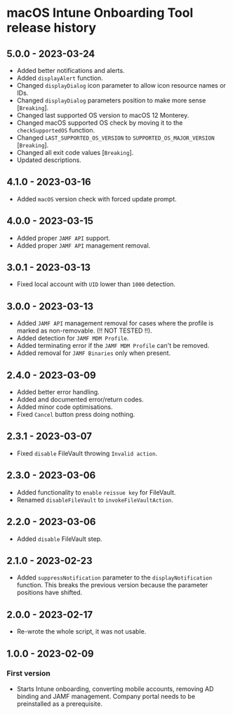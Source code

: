 # macOS Intune Onboarding Tool release history

## 5.0.0 - 2023-03-24

* Added better notifications and alerts.
* Added `displayAlert` function.
* Changed `displayDialog` icon parameter to allow icon resource names or IDs.
* Changed `displayDialog` parameters position to make more sense [`Breaking`].
* Changed last supported OS version to macOS 12 Monterey.
* Changed macOS supported OS check by moving it to the `checkSupportedOS` function.
* Changed `LAST_SUPPORTED_OS_VERSION` to `SUPPORTED_OS_MAJOR_VERSION` [`Breaking`].
* Changed all exit code values [`Breaking`].
* Updated descriptions.

## 4.1.0 - 2023-03-16

* Added `macOS` version check with forced update prompt.

## 4.0.0 - 2023-03-15

* Added proper `JAMF API` support.
* Added proper `JAMF API` management removal.

## 3.0.1 - 2023-03-13

* Fixed local account with `UID` lower than `1000` detection.

## 3.0.0 - 2023-03-13

* Added `JAMF API` management removal for cases where the profile is marked as non-removable. (!! NOT TESTED !!).
* Added detection for `JAMF MDM Profile`.
* Added terminating error if the `JAMF MDM Profile` can't be removed.
* Added removal for `JAMF Binaries` only when present.

## 2.4.0 - 2023-03-09

* Added better error handling.
* Added and documented error/return codes.
* Added minor code optimisations.
* Fixed `Cancel` button press doing nothing.

## 2.3.1 - 2023-03-07

* Fixed `disable` FileVault throwing `Invalid action`.

## 2.3.0 - 2023-03-06

* Added functionality to `enable` `reissue key` for FileVault.
* Renamed `disableFileVault` to `invokeFileVaultAction`.

## 2.2.0 - 2023-03-06

* Added `disable` FileVault step.

## 2.1.0 - 2023-02-23

* Added `suppressNotification` parameter to the `displayNotification` function. This breaks the previous version because the parameter positions have shifted.

## 2.0.0 - 2023-02-17

* Re-wrote the whole script, it was not usable.

## 1.0.0 - 2023-02-09

### First version

* Starts Intune onboarding, converting mobile accounts, removing AD binding and JAMF management. Company portal needs to be preinstalled as a prerequisite.
